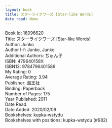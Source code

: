 ```yaml
---
layout: book
title: スターライクワーズ [Star-like Words]
date_read: None
---
```


Book Id: 16096620<br />
Title: スターライクワーズ [Star-like Words]<br />
Author: Junko<br />
Author l-f: Junko, Junko<br />
Additional Authors: ぢゅん子<br />
ISBN: 479640158X<br />
ISBN13: 9784796401586<br />
My Rating: 0<br />
Average Rating: 3.94<br />
Publisher: 海王社<br />
Binding: Paperback<br />
Number of Pages: 175<br />
Year Published: 2011<br />
Date Read: <br />
Date Added: 2020/02/09<br />
Bookshelves: kupka-wstydu<br />
Bookshelves with positions: kupka-wstydu (#982)<br />


